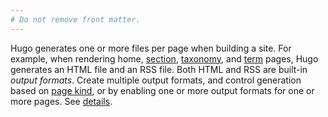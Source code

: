 ```yaml
---
# Do not remove front matter.
---
```

Hugo generates one or more files per page when building a site. For example, when rendering home, [section], [taxonomy], and [term] pages, Hugo generates an HTML file and an RSS file. Both HTML and RSS are built-in _output formats_. Create multiple output formats, and control generation based on [page kind], or by enabling one or more output formats for one or more pages. See&nbsp;[details].

[section]: /getting-started/glossary/#section
[taxonomy]: /getting-started/glossary/#taxonomy
[term]: /getting-started/glossary/#term
[page kind]: /getting-started/glossary/#page-kind
[details]: /templates/output-formats/
